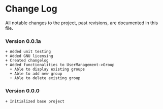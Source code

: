 # Change Log
All notable changes to the project, past revisions, are documented in this file.

### Version 0.0.1a
```
+ Added unit testing
+ Added GNU licensing
+ Created changelog
+ Added functionalities to UserManagement->Group
  + Able to display existing groups
  + Able to add new group
  + Able to delete existing group
```

### Version 0.0.0
```
+ Initialized base project
```
